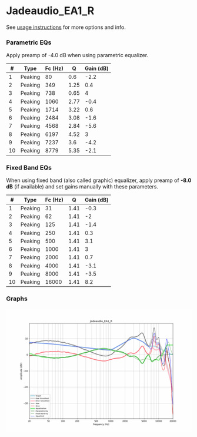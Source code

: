 # Jadeaudio_EA1_R
See [usage instructions](https://github.com/jaakkopasanen/AutoEq#usage) for more options and info.

### Parametric EQs
Apply preamp of -4.0 dB when using parametric equalizer.

|   # | Type    |   Fc (Hz) |    Q |   Gain (dB) |
|-----|---------|-----------|------|-------------|
|   1 | Peaking |        80 | 0.6  |        -2.2 |
|   2 | Peaking |       349 | 1.25 |         0.4 |
|   3 | Peaking |       738 | 0.65 |         4   |
|   4 | Peaking |      1060 | 2.77 |        -0.4 |
|   5 | Peaking |      1714 | 3.22 |         0.6 |
|   6 | Peaking |      2484 | 3.08 |        -1.6 |
|   7 | Peaking |      4568 | 2.84 |        -5.6 |
|   8 | Peaking |      6197 | 4.52 |         3   |
|   9 | Peaking |      7237 | 3.6  |        -4.2 |
|  10 | Peaking |      8779 | 5.35 |        -2.1 |

### Fixed Band EQs
When using fixed band (also called graphic) equalizer, apply preamp of **-8.0 dB** (if available) and set gains manually with these parameters.

|   # | Type    |   Fc (Hz) |    Q |   Gain (dB) |
|-----|---------|-----------|------|-------------|
|   1 | Peaking |        31 | 1.41 |        -0.3 |
|   2 | Peaking |        62 | 1.41 |        -2   |
|   3 | Peaking |       125 | 1.41 |        -1.4 |
|   4 | Peaking |       250 | 1.41 |         0.3 |
|   5 | Peaking |       500 | 1.41 |         3.1 |
|   6 | Peaking |      1000 | 1.41 |         3   |
|   7 | Peaking |      2000 | 1.41 |         0.7 |
|   8 | Peaking |      4000 | 1.41 |        -3.1 |
|   9 | Peaking |      8000 | 1.41 |        -3.5 |
|  10 | Peaking |     16000 | 1.41 |         8.2 |

### Graphs
![](./Jadeaudio_EA1_R.png)
